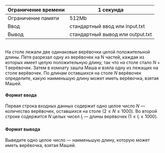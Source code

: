 | Ограничение времени 	| 1 секунда                        	|
|---------------------	|----------------------------------	|
| Ограничение памяти  	| 512Mb                             	|
| Ввод                	| стандартный ввод или input.txt   	|
| Вывод               	| стандартный вывод или output.txt 	|

\
На столе лежали две одинаковые верёвочки целой положительной длины. Петя разрезал одну из верёвочек на N частей, каждая из которых имеет целую положительную длину, так что на столе стало $N+1$ верёвочек. Затем в комнату зашла Маша и взяла одну из лежащих на столе верёвочек. По длинам оставшихся на столе $N$ верёвочек определите, какую наименьшую длину может иметь верёвочка, взятая Машей. 

#### Формат ввода ####
Первая строка входных данных содержит одно целое число $N$ — количество верёвочек, оставшихся на столе $(2 ≤ N ≤ 1000)$. Во второй строке содержится $N$ целых чисел $l_i$ — длины верёвочек $(1 ≤ l_i ≤ 1000)$. 

#### Формат вывода ####
Выведите одно целое число — наименьшую длину, которую может иметь верёвочка, взятая Машей.
